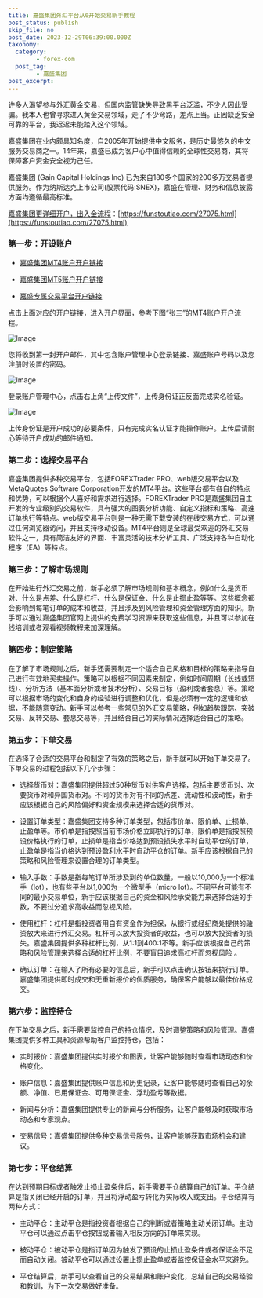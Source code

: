 ```yaml
---
title: 嘉盛集团外汇平台从0开始交易新手教程
post_status: publish
skip_file: no
post_date: 2023-12-29T06:39:00.000Z
taxonomy:
  category:
        - forex-com
  post_tag:
        - 嘉盛集团
post_excerpt: 
---
```

许多人渴望参与外汇黄金交易，但国内监管缺失导致黑平台泛滥，不少人因此受骗。我本人也曾寻求进入黄金交易领域，走了不少弯路，差点上当。正因缺乏安全可靠的平台，我迟迟未能踏入这个领域。

嘉盛集团在业内颇具知名度，自2005年开始提供中文服务，是历史最悠久的中文服务交易商之一。14年来，嘉盛已成为客户心中值得信赖的全球性交易商，其将保障客户资金安全视为己任。

嘉盛集团 (Gain Capital Holdings Inc) 已为来自180多个国家的200多万交易者提供服务。作为纳斯达克上市公司(股票代码:SNEX)，嘉盛在管理、财务和信息披露方面均遵循最高标准。

[嘉盛集团更详细开户，出入金流程](https://funstoutiao.com/27075.html)：[https://funstoutiao.com/27075.html](https://funstoutiao.com/27075.html)

### 第一步：开设账户

* [嘉盛集团MT4账户开户链接](https://s.ssgg.net/jsmt4)

* [嘉盛集团MT5账户开户链接](https://s.ssgg.net/jsmt5)

* [嘉盛专属交易平台开户链接](https://s.ssgg.net/js)

点击上面对应的开户链接，进入开户界面，参考下图“张三”的MT4账户开户流程。

![Image](https://prod-files-secure.s3.us-west-2.amazonaws.com/39ed1227-6d7d-4570-be36-9ccd4a2c4241/7a167aea-686b-400d-af59-4e18eb607a40/640.png?X-Amz-Algorithm=AWS4-HMAC-SHA256&X-Amz-Content-Sha256=UNSIGNED-PAYLOAD&X-Amz-Credential=ASIAZI2LB4663II5CZPN%2F20250723%2Fus-west-2%2Fs3%2Faws4_request&X-Amz-Date=20250723T161308Z&X-Amz-Expires=3600&X-Amz-Security-Token=IQoJb3JpZ2luX2VjEPD%2F%2F%2F%2F%2F%2F%2F%2F%2F%2FwEaCXVzLXdlc3QtMiJHMEUCIAbruDbf9a2hD3lYLwICPQ%2BCikmw3hCyKMblqflYyciLAiEAoBDJ1AhCvLhx2R1oo0mWtduqnJEThe9blchniCMH6xMq%2FwMIGRAAGgw2Mzc0MjMxODM4MDUiDClWcQ1LKrF4iuwWNyrcA1ZVA1M1VSbNpQa4rO5L6a%2BrtM7EuUt1Gk3VfjMO4RC6lxI8g22lOC83dMzZJt2polr3z6MznBE5vRUc0xxRTEVV6lCT68Moq%2FHdRHslbwTWh3Kqtuo4fSTX3teVPtQiKk9tuSbYpU5VnGtpZkw69RcswtNm8AZvXckugZn3VgA5OKWjWht6Pf5v9E%2Fx8bVTu6aTpHLAadrKqJgwRhAWpGC0xTFx2hWAz5zv2aoB0HW0c9qgAEHtSNhK12o81A7CE%2Bzv8tZ2pSzrxt2bl1Z06Ty6I1Y8hCRyGRfKEwkUSX0KZrLC0lyqM1A8ZIFrqEZLPcCJL5%2F3kumqLIEIbpCfTEJJhn37rkxbRaf3vcyVS6EiWjHmBxUfQG3I04CXG921DzE0NKPTTbfF41krN3b7d62LjoidlZQdw6bannb%2BImG0Da74mqM40dUUx4IoeQlijjBz8iJ3QcY8A81tyUVjpZiq44x3qpYN2KES2zTJ31KOTofA4GdpJiZmVCrOgZqHk%2B4EqL5m7xSpFQUj8%2FQmEyc%2Fsp%2BPNm5t9FUDv8uQvqayHqUS1taDAUNF71NOkR36aHPQU%2FsPV9jhbpPf%2FNhixXQlREND2lncsV52kUNRGHjBGKNBzu49eZhK3rOCMMyPhMQGOqUBh%2FoiDqowv7eP5H3ig8vF9u8HmByz2sI8Z0P1F9YeCreIAq8iNnVS5PwxIVJcrG2d94fi2xThgMUMx0nDwVVeKh23czyVjdsn82Z71gXliZpHSIPgCGMbz0l2uUWy3c%2FsmclbIDeniphflp6XQEfs0yfFzh%2BGLBAZuaFFsX%2Bok%2F77hftHio6bSUO%2BEHaahP%2Bb%2ByWwQUE%2BYYQjJaV2TVGZ2UFdFTQN&X-Amz-Signature=c2eda9205ab113bf54e34fc705335a2ac93fe33373a48f6c1cf82a94a54ef005&X-Amz-SignedHeaders=host&x-amz-checksum-mode=ENABLED&x-id=GetObject)

您将收到第一封开户邮件，其中包含账户管理中心登录链接、嘉盛账户号码以及您注册时设置的密码。

![Image](https://prod-files-secure.s3.us-west-2.amazonaws.com/39ed1227-6d7d-4570-be36-9ccd4a2c4241/eaa1c6b3-2877-4284-a0e1-530e222c27fb/image.png?X-Amz-Algorithm=AWS4-HMAC-SHA256&X-Amz-Content-Sha256=UNSIGNED-PAYLOAD&X-Amz-Credential=ASIAZI2LB4663II5CZPN%2F20250723%2Fus-west-2%2Fs3%2Faws4_request&X-Amz-Date=20250723T161308Z&X-Amz-Expires=3600&X-Amz-Security-Token=IQoJb3JpZ2luX2VjEPD%2F%2F%2F%2F%2F%2F%2F%2F%2F%2FwEaCXVzLXdlc3QtMiJHMEUCIAbruDbf9a2hD3lYLwICPQ%2BCikmw3hCyKMblqflYyciLAiEAoBDJ1AhCvLhx2R1oo0mWtduqnJEThe9blchniCMH6xMq%2FwMIGRAAGgw2Mzc0MjMxODM4MDUiDClWcQ1LKrF4iuwWNyrcA1ZVA1M1VSbNpQa4rO5L6a%2BrtM7EuUt1Gk3VfjMO4RC6lxI8g22lOC83dMzZJt2polr3z6MznBE5vRUc0xxRTEVV6lCT68Moq%2FHdRHslbwTWh3Kqtuo4fSTX3teVPtQiKk9tuSbYpU5VnGtpZkw69RcswtNm8AZvXckugZn3VgA5OKWjWht6Pf5v9E%2Fx8bVTu6aTpHLAadrKqJgwRhAWpGC0xTFx2hWAz5zv2aoB0HW0c9qgAEHtSNhK12o81A7CE%2Bzv8tZ2pSzrxt2bl1Z06Ty6I1Y8hCRyGRfKEwkUSX0KZrLC0lyqM1A8ZIFrqEZLPcCJL5%2F3kumqLIEIbpCfTEJJhn37rkxbRaf3vcyVS6EiWjHmBxUfQG3I04CXG921DzE0NKPTTbfF41krN3b7d62LjoidlZQdw6bannb%2BImG0Da74mqM40dUUx4IoeQlijjBz8iJ3QcY8A81tyUVjpZiq44x3qpYN2KES2zTJ31KOTofA4GdpJiZmVCrOgZqHk%2B4EqL5m7xSpFQUj8%2FQmEyc%2Fsp%2BPNm5t9FUDv8uQvqayHqUS1taDAUNF71NOkR36aHPQU%2FsPV9jhbpPf%2FNhixXQlREND2lncsV52kUNRGHjBGKNBzu49eZhK3rOCMMyPhMQGOqUBh%2FoiDqowv7eP5H3ig8vF9u8HmByz2sI8Z0P1F9YeCreIAq8iNnVS5PwxIVJcrG2d94fi2xThgMUMx0nDwVVeKh23czyVjdsn82Z71gXliZpHSIPgCGMbz0l2uUWy3c%2FsmclbIDeniphflp6XQEfs0yfFzh%2BGLBAZuaFFsX%2Bok%2F77hftHio6bSUO%2BEHaahP%2Bb%2ByWwQUE%2BYYQjJaV2TVGZ2UFdFTQN&X-Amz-Signature=5ca330e43522651e27adf39ab36bdb5d37c4d5de15f0fd2a59d4bfd9b96e2948&X-Amz-SignedHeaders=host&x-amz-checksum-mode=ENABLED&x-id=GetObject)

登录账户管理中心，点击右上角“上传文件”，上传身份证正反面完成实名验证。

![Image](https://prod-files-secure.s3.us-west-2.amazonaws.com/39ed1227-6d7d-4570-be36-9ccd4a2c4241/54090639-09fc-46b4-a135-e0289f707147/image.png?X-Amz-Algorithm=AWS4-HMAC-SHA256&X-Amz-Content-Sha256=UNSIGNED-PAYLOAD&X-Amz-Credential=ASIAZI2LB4663II5CZPN%2F20250723%2Fus-west-2%2Fs3%2Faws4_request&X-Amz-Date=20250723T161308Z&X-Amz-Expires=3600&X-Amz-Security-Token=IQoJb3JpZ2luX2VjEPD%2F%2F%2F%2F%2F%2F%2F%2F%2F%2FwEaCXVzLXdlc3QtMiJHMEUCIAbruDbf9a2hD3lYLwICPQ%2BCikmw3hCyKMblqflYyciLAiEAoBDJ1AhCvLhx2R1oo0mWtduqnJEThe9blchniCMH6xMq%2FwMIGRAAGgw2Mzc0MjMxODM4MDUiDClWcQ1LKrF4iuwWNyrcA1ZVA1M1VSbNpQa4rO5L6a%2BrtM7EuUt1Gk3VfjMO4RC6lxI8g22lOC83dMzZJt2polr3z6MznBE5vRUc0xxRTEVV6lCT68Moq%2FHdRHslbwTWh3Kqtuo4fSTX3teVPtQiKk9tuSbYpU5VnGtpZkw69RcswtNm8AZvXckugZn3VgA5OKWjWht6Pf5v9E%2Fx8bVTu6aTpHLAadrKqJgwRhAWpGC0xTFx2hWAz5zv2aoB0HW0c9qgAEHtSNhK12o81A7CE%2Bzv8tZ2pSzrxt2bl1Z06Ty6I1Y8hCRyGRfKEwkUSX0KZrLC0lyqM1A8ZIFrqEZLPcCJL5%2F3kumqLIEIbpCfTEJJhn37rkxbRaf3vcyVS6EiWjHmBxUfQG3I04CXG921DzE0NKPTTbfF41krN3b7d62LjoidlZQdw6bannb%2BImG0Da74mqM40dUUx4IoeQlijjBz8iJ3QcY8A81tyUVjpZiq44x3qpYN2KES2zTJ31KOTofA4GdpJiZmVCrOgZqHk%2B4EqL5m7xSpFQUj8%2FQmEyc%2Fsp%2BPNm5t9FUDv8uQvqayHqUS1taDAUNF71NOkR36aHPQU%2FsPV9jhbpPf%2FNhixXQlREND2lncsV52kUNRGHjBGKNBzu49eZhK3rOCMMyPhMQGOqUBh%2FoiDqowv7eP5H3ig8vF9u8HmByz2sI8Z0P1F9YeCreIAq8iNnVS5PwxIVJcrG2d94fi2xThgMUMx0nDwVVeKh23czyVjdsn82Z71gXliZpHSIPgCGMbz0l2uUWy3c%2FsmclbIDeniphflp6XQEfs0yfFzh%2BGLBAZuaFFsX%2Bok%2F77hftHio6bSUO%2BEHaahP%2Bb%2ByWwQUE%2BYYQjJaV2TVGZ2UFdFTQN&X-Amz-Signature=ec9b3d6612010147b1219933454f7e29a1914fab21b4c2cc13bb6edcdd611d79&X-Amz-SignedHeaders=host&x-amz-checksum-mode=ENABLED&x-id=GetObject)

上传身份证是开户成功的必要条件，只有完成实名认证才能操作账户。上传后请耐心等待开户成功的邮件通知。

### 第二步：选择交易平台

嘉盛集团提供多种交易平台，包括FOREXTrader PRO、web版交易平台以及MetaQuotes Software Corporation开发的MT4平台。这些平台都有各自的特点和优势，可以根据个人喜好和需求进行选择。FOREXTrader PRO是嘉盛集团自主开发的专业级别的交易软件，具有强大的图表分析功能、自定义指标和策略、高速订单执行等特点。web版交易平台则是一种无需下载安装的在线交易方式，可以通过任何浏览器访问，并且支持移动设备。MT4平台则是全球最受欢迎的外汇交易软件之一，具有简洁友好的界面、丰富灵活的技术分析工具、广泛支持各种自动化程序（EA）等特点。

### 第三步：了解市场规则

在开始进行外汇交易之前，新手必须了解市场规则和基本概念，例如什么是货币对、什么是点差、什么是杠杆、什么是保证金、什么是止损止盈等等。这些概念都会影响到每笔订单的成本和收益，并且涉及到风险管理和资金管理方面的知识。新手可以通过嘉盛集团官网上提供的免费学习资源来获取这些信息，并且可以参加在线培训或者观看视频教程来加深理解。

### 第四步：制定策略

在了解了市场规则之后，新手还需要制定一个适合自己风格和目标的策略来指导自己进行有效地买卖操作。策略可以根据不同因素来制定，例如时间周期（长线或短线）、分析方法（基本面分析或者技术分析）、交易目标（盈利或者套息）等。策略可以根据市场的变化和自身的经验进行调整和优化，但是必须有一定的逻辑和依据，不能随意变动。新手可以参考一些常见的外汇交易策略，例如趋势跟踪、突破交易、反转交易、套息交易等，并且结合自己的实际情况选择适合自己的策略。

### 第五步：下单交易

在选择了合适的交易平台和制定了有效的策略之后，新手就可以开始下单交易了。下单交易的过程包括以下几个步骤：

* 选择货币对：嘉盛集团提供超过50种货币对供客户选择，包括主要货币对、次要货币对和异国货币对。不同的货币对有不同的点差、流动性和波动性，新手应该根据自己的风险偏好和资金规模来选择合适的货币对。

* 设置订单类型：嘉盛集团支持多种订单类型，包括市价单、限价单、止损单、止盈单等。市价单是指按照当前市场价格立即执行的订单，限价单是指按照预设价格执行的订单，止损单是指当价格达到预设损失水平时自动平仓的订单，止盈单是指当价格达到预设盈利水平时自动平仓的订单。新手应该根据自己的策略和风险管理来设置合理的订单类型。

* 输入手数：手数是指每笔订单所涉及到的单位数量，一般以10,000为一个标准手（lot），也有些平台以1,000为一个微型手（micro lot）。不同平台可能有不同的最小交易单位，新手应该根据自己的资金和风险承受能力来选择合适的手数，不要过分追求高收益而忽视风险。

* 使用杠杆：杠杆是指投资者用自有资金作为担保，从银行或经纪商处提供的融资放大来进行外汇交易。杠杆可以放大投资者的收益，也可以放大投资者的损失。嘉盛集团提供多种杠杆比例，从1:1到400:1不等。新手应该根据自己的策略和风险管理来选择合适的杠杆比例，不要盲目追求高杠杆而忽视风险 。

* 确认订单：在输入了所有必要的信息后，新手可以点击确认按钮来执行订单。嘉盛集团提供即时成交和无重新报价的优质服务，确保客户能够以最佳价格成交。

### 第六步：监控持仓

在下单交易之后，新手需要监控自己的持仓情况，及时调整策略和风险管理。嘉盛集团提供多种工具和资源帮助客户监控持仓，包括：

* 实时报价：嘉盛集团提供实时报价和图表，让客户能够随时查看市场动态和价格变化。

* 账户信息：嘉盛集团提供账户信息和历史记录，让客户能够随时查看自己的余额、净值、已用保证金、可用保证金、浮动盈亏等数据。

* 新闻与分析：嘉盛集团提供专业的新闻与分析服务，让客户能够及时获取市场动态和专家观点。

* 交易信号：嘉盛集团提供多种交易信号服务，让客户能够获取市场机会和建议。

### 第七步：平仓结算

在达到预期目标或者触发止损止盈条件后，新手需要平仓结算自己的订单。平仓结算是指关闭已经开启的订单，并且将浮动盈亏转化为实际收入或支出。平仓结算有两种方式：

* 主动平仓：主动平仓是指投资者根据自己的判断或者策略主动关闭订单。主动平仓可以通过点击平仓按钮或者输入相反方向的订单来实现。

* 被动平仓：被动平仓是指订单因为触发了预设的止损止盈条件或者保证金不足而自动关闭。被动平仓可以通过设置止损止盈单或者监控保证金水平来避免。

* 平仓结算后，新手可以查看自己的交易结果和账户变化，总结自己的交易经验和教训，为下一次交易做好准备。